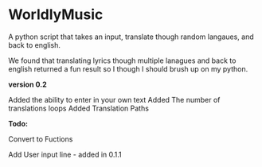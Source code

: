 # WorldlyMusic
 A python script that takes an input, translate though random langaues, and back to english.
 
 We found that translating lyrics though multiple lanagues and back to english returned a fun result so I though I should brush up on my python.
 
 
**version 0.2**

Added the ability to enter in your own text
Added The number of translations loops
Added Translation Paths




**Todo:** 

Convert to Fuctions

Add User input line - added in 0.1.1
